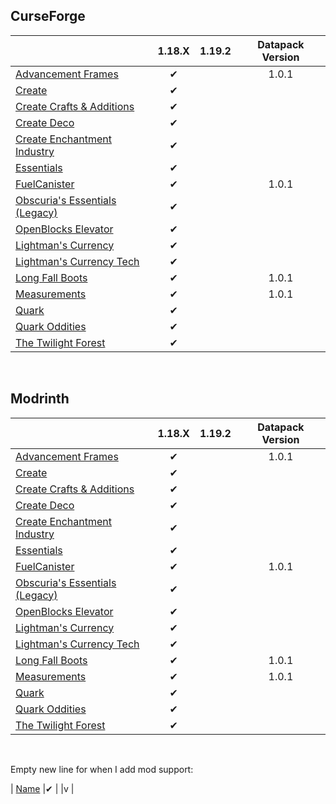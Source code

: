 ## CurseForge

|																																																   |  1.18.X   |  1.19.2  | Datapack Version   |
|-----------------------------------------------------------------------------------------------------------------------------------------------------------------|:-----------:|:-----------:|:--------------------------:|
| [Advancement Frames](https://www.curseforge.com/minecraft/mc-mods/advancement-frames)								|✔			 |				  |1.0.1						  |
| [Create](https://www.curseforge.com/minecraft/mc-mods/create)																				|✔			 |				  |								  |
| [Create Crafts & Additions](https://www.curseforge.com/minecraft/mc-mods/createaddition) 									|✔			 |				  |								  |
| [Create Deco](https://www.curseforge.com/minecraft/mc-mods/create-deco)											 					|✔			 |				  |								  |
| [Create Enchantment Industry](https://www.curseforge.com/minecraft/mc-mods/create-enchantment-industry)	|✔			 |				  |								  |
| [Essentials](https://www.curseforge.com/minecraft/mc-mods/essentials)																		|✔			 |				  |								  |
| [FuelCanister](https://www.curseforge.com/minecraft/mc-mods/fuelcanister)																|✔			 |				  |1.0.1						  |
| [Obscuria's Essentials (Legacy)](https://www.curseforge.com/minecraft/mc-mods/ob-core)										|✔			 |				  |								  |
| [OpenBlocks Elevator](https://www.curseforge.com/minecraft/mc-mods/openblocks-elevator)								|✔			 |				  |								  |
| [Lightman's Currency](https://www.curseforge.com/minecraft/mc-mods/lightmans-currency)									|✔			 |				  |								  |
| [Lightman's Currency Tech](https://www.curseforge.com/minecraft/mc-mods/lc-tech)												|✔			 |				  |								  |
| [Long Fall Boots](https://www.curseforge.com/minecraft/mc-mods/long-fall-boots)													|✔			 |				  |1.0.1						  |
| [Measurements](https://www.curseforge.com/minecraft/mc-mods/measurements)													|✔			 |				  |1.0.1						  |
| [Quark](https://www.curseforge.com/minecraft/mc-mods/quark)																					|✔			 |				  |								  |
| [Quark Oddities](https://www.curseforge.com/minecraft/mc-mods/quark-oddities)         											|✔			 |				  |								  |
| [The Twilight Forest](https://www.curseforge.com/minecraft/mc-mods/the-twilight-forest)         								|✔			 |				  |								  |

<br />

## Modrinth

|																																																   |  1.18.X   |  1.19.2  | Datapack Version   |
|-----------------------------------------------------------------------------------------------------------------------------------------------------------------|:-----------:|:-----------:|:--------------------------:|
| [Advancement Frames](https://modrinth.com/mod/advancement-frames)																	|✔			 |				  |1.0.1						  |
| [Create](https://modrinth.com/mod/create)																														|✔			 |				  |								  |
| [Create Crafts & Additions](https://modrinth.com/mod/createaddition) 																		|✔			 |				  |								  |
| [Create Deco](https://modrinth.com/mod/create-deco)																									|✔			 |				  |								  |
| [Create Enchantment Industry](https://modrinth.com/mod/create-enchantment-industry)										|✔			 |				  |								  |
| [Essentials](https://www.curseforge.com/minecraft/mc-mods/essentials)																		|✔			 |				  |								  |
| [FuelCanister](https://modrinth.com/mod/fuel-canister)																									|✔			 |				  |1.0.1						  |
| [Obscuria's Essentials (Legacy)](https://www.curseforge.com/minecraft/mc-mods/ob-core)										|✔			 |				  |								  |
| [OpenBlocks Elevator](https://modrinth.com/mod/elevatormod)																					|✔			 |				  |								  |
| [Lightman's Currency](https://modrinth.com/mod/lightmans-currency)																		|✔			 |				  |								  |
| [Lightman's Currency Tech](https://modrinth.com/mod/lc-tech)																					|✔			 |				  |								  |
| [Long Fall Boots](https://www.curseforge.com/minecraft/mc-mods/long-fall-boots)													|✔			 |				  |1.0.1						  |
| [Measurements](https://modrinth.com/mod/measurements)																							|✔			 |				  |1.0.1						  |
| [Quark](https://modrinth.com/mod/quark)																														|✔			 |				  |								  |
| [Quark Oddities](https://modrinth.com/mod/quark-oddities)         																				|✔			 |				  |								  |
| [The Twilight Forest](https://www.curseforge.com/minecraft/mc-mods/the-twilight-forest)										|✔			 |				  |								  |

<br />

Empty new line for when I add mod support:

| [Name](Link)		|✔			 |			      |v						  |